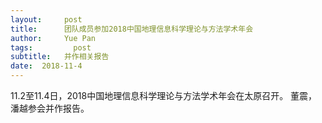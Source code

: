 ```yaml
---
layout:     post
title:      团队成员参加2018中国地理信息科学理论与方法学术年会
author:     Yue Pan
tags: 		  post
subtitle:   并作相关报告
date:  2018-11-4
---
```


11.2至11.4日，2018中国地理信息科学理论与方法学术年会在太原召开。
董震，潘越参会并作报告。


